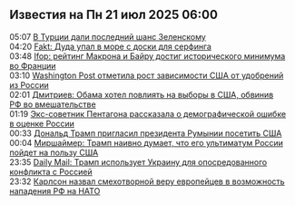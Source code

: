 <h2>Известия на Пн 21 июл 2025 06:00</h2><!--2025-07-21 05:07:51-->
<div class="rssn">
  <div><span class="smaller gray hspace">05:07</span> <a class="nodecor" href="https://news.rambler.ru/world/55014195-v-turtsii-dali-posledniy-shans-zelenskomu/">В Турции дали последний шанс Зеленскому</a></div>
</div>
<div class="rssn">
  <div><span class="smaller gray hspace">04:20</span> <a class="nodecor" href="https://news.rambler.ru/world/55014163-fakt-duda-upal-v-more-s-doski-dlya-serfinga/">Fakt: Дуда упал в море с доски для серфинга</a></div>
</div>
<div class="rssn">
  <div><span class="smaller gray hspace">03:48</span> <a class="nodecor" href="https://news.rambler.ru/world/55014133-ifop-reyting-makrona-i-bayru-dostig-istoricheskogo-minimuma-vo-frantsii/">Ifop: рейтинг Макрона и Байру достиг исторического минимума во Франции</a></div>
</div>
<div class="rssn">
  <div><span class="smaller gray hspace">03:10</span> <a class="nodecor" href="https://news.rambler.ru/world/55014110-washington-post-otmetila-rost-zavisimosti-ssha-ot-udobreniy-iz-rossii/">Washington Post отметила рост зависимости США от удобрений из России</a></div>
</div>
<div class="rssn">
  <div><span class="smaller gray hspace">02:01</span> <a class="nodecor" href="https://news.rambler.ru/world/55008671-dmitriev-obama-hotel-povliyat-na-vybory-v-ssha-obviniv-rf-vo-vmeshatelstve/">Дмитриев: Обама хотел повлиять на выборы в США, обвинив РФ во вмешательстве</a></div>
</div>
<div class="rssn">
  <div><span class="smaller gray hspace">01:19</span> <a class="nodecor" href="https://news.rambler.ru/world/55014017-eks-sovetnik-pentagona-rasskazala-o-demograficheskoy-oshibke-v-otsenke-rossii/">Экс-советник Пентагона рассказала о демографической ошибке в оценке России</a></div>
</div>
<div class="rssn">
  <div><span class="smaller gray hspace">00:33</span> <a class="nodecor" href="https://news.rambler.ru/world/55013940-donald-tramp-priglasil-prezidenta-rumynii-posetit-ssha/">Дональд Трамп пригласил президента Румынии посетить США</a></div>
</div>
<div class="rssn">
  <div><span class="smaller gray hspace">00:04</span> <a class="nodecor" href="https://news.rambler.ru/world/55013899-mirshaymer-tramp-naivno-dumaet-chto-ego-ultimatum-rossii-poydet-na-polzu-ssha/">Миршаймер: Трамп наивно думает, что его ультиматум России пойдет на пользу США</a></div>
</div>
<div class="rssn">
  <div><span class="smaller gray hspace">23:35</span> <a class="nodecor" href="https://news.rambler.ru/world/55013859-daily-mail-tramp-ispolzuet-ukrainu-dlya-oposredovannogo-konflikta-s-rossiey/">Daily Mail: Трамп использует Украину для опосредованного конфликта с Россией</a></div>
</div>
<div class="rssn">
  <div><span class="smaller gray hspace">23:32</span> <a class="nodecor" href="https://news.rambler.ru/politics/55013863-karlson-nazval-smehotvornoy-veru-evropeytsev-v-vozmozhnost-napadeniya-rf-na-nato/">Карлсон назвал смехотворной веру европейцев в возможность нападения РФ на НАТО</a></div>
</div>